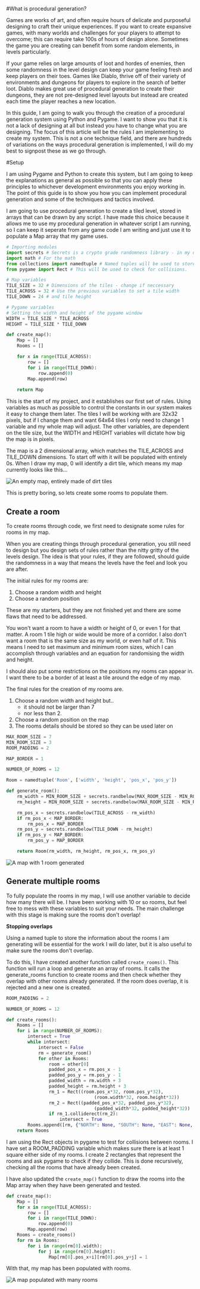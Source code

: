 #What is procedural generation?

Games are works of art, and often require hours of delicate and purposeful designing to craft their unique experiences. If you want to create expansive games, with many worlds and challenges for your players to attempt to overcome; this can require take 100s of hours of design alone. Sometimes the game you are creating can benefit from some random elements, in levels particularly. 

If your game relies on large amounts of loot and hordes of enemies, then some randomness in the level design can keep your game feeling fresh and keep players on their toes. Games like Diablo, thrive off of their variety of environments and dungeons for players to explore in the search of better loot. Diablo makes great use of procedural generation to create their dungeons, they are not pre-designed level layouts but instead are created each time the player reaches a new location. 

In this guide, I am going to walk you through the creation of a procedural generation system using Python and Pygame. I want to show you that it is not a lack of designing at all but instead you have to change what you are designing. The focus of this article will be the rules I am implementing to create my system. This is not a one technique field, and there are hundreds of variations on the ways procedural generation is implemented, I will do my best to signpost these as we go through. 

#Setup

I am using Pygame and Python to create this system, but I am going to keep the explanations as general as possible so that you can apply these principles to whichever development environments you enjoy working in. The point of this guide is to show you how you can implement procedural generation and some of the techniques and tactics involved. 

I am going to use procedural generation to create a tiled level, stored in arrays that can be drawn by any script. I have made this choice because it allows me to use my procedural generation in whatever script I am running, so I can keep it seperate from any game code I am writing and just use it to populate a Map array that my game uses. 

~~~python
# Importing modules
import secrets # Secrets is a crypto grade randomness library - in my opinion better than random for this.
import math # For the math
from collections import namedtuple # Named tuples will be used to store information about the rooms
from pygame import Rect # This will be used to check for collisions.

# Map variables
TILE_SIZE = 32 # Dimensions of the tiles - change if neccessary
TILE_ACROSS = 32 # Use the previous variables to set a tile width
TILE_DOWN = 24 # and tile height

# Pygame variables
# Setting the width and height of the pygame window
WIDTH = TILE_SIZE * TILE_ACROSS
HEIGHT = TILE_SIZE * TILE_DOWN

def create_map():
    Map = []
    Rooms = []

    for x in range(TILE_ACROSS):
        row = []
        for i in range(TILE_DOWN):
            row.append(0)
        Map.append(row)
    
    return Map


~~~ 

This is the start of my project, and it establishes our first set of rules. Using variables as much as possible to control the constants in our system makes it easy to change them later. The tiles I will be working with are 32x32 pixels, but if I change them and want 64x64 tiles I only need to change 1 variable and my whole map will adjust. The other variables, are dependent on the tile size, but the WIDTH and HEIGHT variables will dictate how big the map is in pixels. 

The map is a 2 dimensional array, which matches the TILE_ACROSS and TILE_DOWN dimensions. To start off with it will be populated with entirely 0s. When I draw my map, 0 will identify a dirt tile, which means my map currently looks like this...

![An empty map, entirely made of dirt tiles](images/Initial_Map.png)

This is pretty boring, so lets create some rooms to populate them. 

## Create a room 

To create rooms through code, we first need to designate some rules for rooms in my map. 

When you are creating things through procedural generation, you still need to design but you design sets of rules rather than the nitty gritty of the levels design. The idea is that your rules, if they are followed, should guide the randomness in a way that means the levels have the feel and look you are after. 

The initial rules for my rooms are: 
1. Choose a random width and height
3. Choose a random position

These are my starters, but they are not finished yet and there are some flaws that need to be addressed. 

You won't want a room to have a width or height of 0, or even 1 for that matter. A room 1 tile high or wide would be more of a corridor. I also don't want a room that is the same size as my world, or even half of it. This means I need to set maximum and minimum room sizes, which I can accomplish through variables and an equation for randomising the width and height. 

I should also put some restrictions on the positions my rooms can appear in. I want there to be a border of at least a tile around the edge of my map. 

The final rules for the creation of my rooms are. 
1. Choose a random width and height but..
    + it should not be larger than 7 
    + nor less than 2.
2. Choose a random position on the map
3. The rooms details should be stored so they can be used later on 

~~~python
MAX_ROOM_SIZE = 7
MIN_ROOM_SIZE = 3
ROOM_PADDING = 2

MAP_BORDER = 1

NUMBER_OF_ROOMS = 12

Room = namedtuple('Room', ['width', 'height', 'pos_x', 'pos_y'])

def generate_room():
    rm_width = MIN_ROOM_SIZE + secrets.randbelow(MAX_ROOM_SIZE - MIN_ROOM_SIZE + 1)
    rm_height = MIN_ROOM_SIZE + secrets.randbelow(MAX_ROOM_SIZE - MIN_ROOM_SIZE + 1)

    rm_pos_x = secrets.randbelow(TILE_ACROSS - rm_width)
    if rm_pos_x < MAP_BORDER:
        rm_pos_x = MAP_BORDER
    rm_pos_y = secrets.randbelow(TILE_DOWN - rm_height)
    if rm_pos_y < MAP_BORDER:
        rm_pos_y = MAP_BORDER

    return Room(rm_width, rm_height, rm_pos_x, rm_pos_y)
~~~

![A map with 1 room generated](images/Generate_Room.png)

## Generate multiple rooms

To fully populate the rooms in my map, I will use another variable to decide how many there will be. I have been working with 10 or so rooms, but feel free to mess with these variables to suit your needs. The main challenge with this stage is making sure the rooms don't overlap!

**Stopping overlaps** 

Using a named tuple to store the information about the rooms I am generating will be essential for the work I will do later, but it is also useful to make sure the rooms don't overlap. 

To do this, I have created another function called `create_rooms()`. This function will run a loop and generate an array of rooms. It calls the generate_rooms function to create rooms and then check whether they overlap with other rooms already generated. If the room does overlap, it is rejected and a new one is created. 

~~~python
ROOM_PADDING = 2

NUMBER_OF_ROOMS = 12

def create_rooms():
    Rooms = []
    for i in range(NUMBER_OF_ROOMS):
        intersect = True
        while intersect: 
            intersect = False
            rm = generate_room()
            for other in Rooms:
                room = other[0]
                padded_pos_x = rm.pos_x - 1
                padded_pos_y = rm.pos_y - 1
                padded_width = rm.width + 3
                padded_height = rm.height + 3
                rm_1 = Rect((room.pos_x*32, room.pos_y*32),
                                 (room.width*32, room.height*32))
                rm_2 = Rect((padded_pos_x*32, padded_pos_y*32),
                                 (padded_width*32, padded_height*32))
                if rm_1.colliderect(rm_2):
                    intersect = True
        Rooms.append([rm, {"NORTH": None, "SOUTH": None, "EAST": None, "WEST": None}])
    return Rooms
~~~

I am using the Rect objects in pygame to test for collisions between rooms. I have set a ROOM_PADDING variable which makes sure there is at least 1 square either side of my rooms. I create 2 rectangles that represent the rooms and ask pygame to check if they collide. This is done recursively, checking all the rooms that have already been created. 

I have also updated the `create_map()` function to draw the rooms into the Map array when they have been generated and tested. 

~~~python
def create_map():
    Map = []
    for x in range(TILE_ACROSS):
        row = []
        for i in range(TILE_DOWN):
            row.append(0)
        Map.append(row)
    Rooms = create_rooms()
    for rm in Rooms:
        for i in range(rm[0].width):
            for j in range(rm[0].height):
                Map[rm[0].pos_x+i][rm[0].pos_y+j] = 1
~~~

With that, my map has been populated with rooms. 

![A map populated with many rooms](images/Map_Rooms.png)